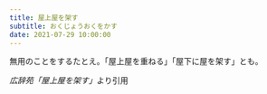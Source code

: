```yaml
---
title: 屋上屋を架す
subtitle: おくじょうおくをかす
date: 2021-07-29 10:00:00
---
```


無用のことをするたとえ。「屋上屋を重ねる」「屋下に屋を架す」とも。

<cite>広辞苑「屋上屋を架す」</cite>より引用